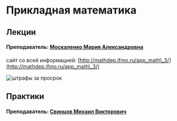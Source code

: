 # Прикладная математика

## Лекции

#### Преподаватель: [Москаленко Мария Александровна](https://isu.ifmo.ru/pls/apex/f?p=2143:3:103572934657565::NO::PID:151538)

сайт со всей информацией: [http://mathdep.ifmo.ru/app_math\_3/](http://mathdep.ifmo.ru/app_math\_3/)

![штрафы за просрок](.gitbook/assets/image\_2021-10-16\_21-10-17.png)

## Практики

#### Преподаватель: [Свинцов Михаил Викторович](https://isu.ifmo.ru/pls/apex/f?p=2143:3:103572934657565::NO::PID:298684)
